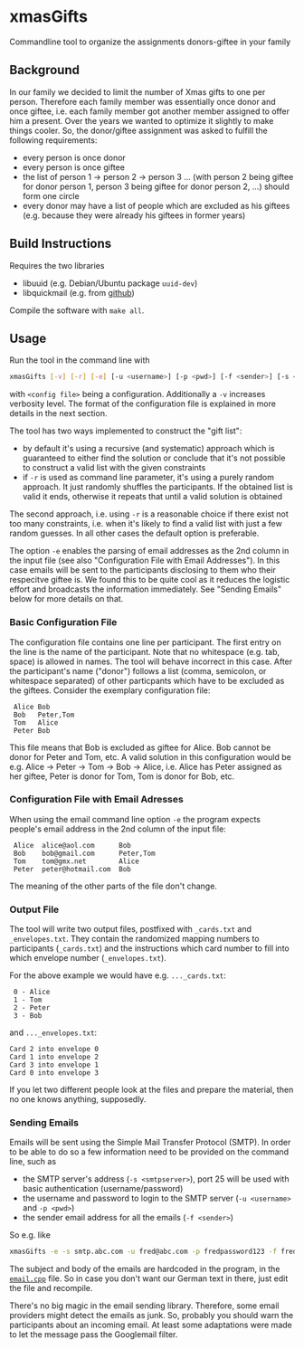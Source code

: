 # xmasGifts

Commandline tool to organize the assignments donors-giftee in your family

## Background

In our family we decided to limit the number of Xmas gifts to one per person. Therefore each family member was essentially once donor and once giftee, i.e. each family member got another member assigned to offer him a present. Over the years we wanted to optimize it slightly to make things cooler. So, the donor/giftee assignment was asked to fulfill the following requirements:

* every person is once donor
* every person is once giftee
* the list of person 1 -> person 2 -> person 3 ... (with person 2 being giftee for donor person 1, person 3 being giftee for donor person 2, ...) should form one circle
* every donor may have a list of people which are excluded as his giftees (e.g. because they were already his giftees in former years)

## Build Instructions

Requires the two libraries

* libuuid (e.g. Debian/Ubuntu package `uuid-dev`)
* libquickmail (e.g. from [github](https://github.com/cdevelop/libquickmail))

Compile the software with `make all`.

## Usage

Run the tool in the command line with

```bash
xmasGifts [-v] [-r] [-e] [-u <username>] [-p <pwd>] [-f <sender>] [-s <smtpserver>] <config file>
```

with `<config file>` being a configuration. Additionally a `-v` increases verbosity level. The format of the configuration file is explained in more details in the next section.

The tool has two ways implemented to construct the "gift list":

* by default it's using a recursive (and systematic) approach which is guaranteed to either find the solution or conclude that it's not possible to construct a valid list with the given constraints
* if `-r` is used as command line parameter, it's using a purely random approach. It just randomly shuffles the participants. If the obtained list is valid it ends, otherwise it repeats that until a valid solution is obtained

The second approach, i.e. using `-r` is a reasonable choice if there exist not too many constraints, i.e. when it's likely to find a valid list with just a few random guesses. In all other cases the default option is preferable.

The option `-e` enables the parsing of email addresses as the 2nd column in the input file (see also "Configuration File with Email Addresses"). In this case emails will be sent to the participants disclosing to them who their respecitve giftee is. We found this to be quite cool as it reduces the logistic effort and broadcasts the information immediately. See "Sending Emails" below for more details on that.

### Basic Configuration File

The configuration file contains one line per participant. The first entry on the line is the name of the participant. Note that no whitespace (e.g. tab, space) is allowed in names. The tool will behave incorrect in this case. After the participant's name ("donor") follows a list (comma, semicolon, or whitespace separated) of other particpants which have to be excluded as the giftees. Consider the exemplary configuration file:

```text
 Alice Bob
 Bob   Peter,Tom
 Tom   Alice
 Peter Bob
```

This file means that Bob is excluded as giftee for Alice. Bob cannot be donor for Peter and Tom, etc. A valid solution in this configuration would be e.g. Alice -> Peter -> Tom -> Bob -> Alice, i.e. Alice has Peter assigned as her giftee, Peter is donor for Tom, Tom is donor for Bob, etc.

### Configuration File with Email Adresses

When using the email command line option `-e` the program expects people's email address in the 2nd column of the input file:

```text
 Alice  alice@aol.com      Bob
 Bob    bob@gmail.com      Peter,Tom
 Tom    tom@gmx.net        Alice
 Peter  peter@hotmail.com  Bob
```

The meaning of the other parts of the file don't change.

### Output File

The tool will write two output files, postfixed with `_cards.txt` and `_envelopes.txt`. They contain the randomized mapping numbers to participants (`_cards.txt`) and the instructions which card number to fill into which envelope number (`_envelopes.txt`).

For the above example we would have e.g. `..._cards.txt`:

```text
 0 - Alice
 1 - Tom
 2 - Peter
 3 - Bob
```

and `..._envelopes.txt`:

```text
Card 2 into envelope 0
Card 1 into envelope 2
Card 3 into envelope 1
Card 0 into envelope 3
```

If you let two different people look at the files and prepare the material, then no one knows anything, supposedly.

### Sending Emails

Emails will be sent using the Simple Mail Transfer Protocol (SMTP). In order to be able to do so a few information need to be provided on the command line, such as

* the SMTP server's address (`-s <smtpserver>`), port 25 will be used with basic authentication (username/password)
* the username and password to login to the SMTP server (`-u <username>` and `-p <pwd>`)
* the sender email address for all the emails (`-f <sender>`)

So e.g. like

```bash
xmasGifts -e -s smtp.abc.com -u fred@abc.com -p fredpassword123 -f fred@abc.com cfg.txt
```

The subject and body of the emails are hardcoded in the program, in the [`email.cpp`](email.cpp) file. So in case you don't want our German text in there, just edit the file and recompile.

There's no big magic in the email sending library. Therefore, some email providers might detect the emails as junk. So, probably you should warn the participants about an incoming email. At least some adaptations were made to let the message pass the Googlemail filter.
